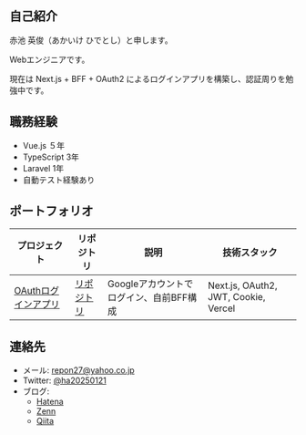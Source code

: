 ## 自己紹介

赤池 英俊（あかいけ ひでとし）と申します。

Webエンジニアです。

現在は Next.js + BFF + OAuth2 によるログインアプリを構築し、認証周りを勉強中です。

## 職務経験

- Vue.js ５年
- TypeScript 3年
- Laravel 1年
- 自動テスト経験あり

## ポートフォリオ

| プロジェクト                                                     | リポジトリ                                                    | 説明                                    | 技術スタック                         |
| ---------------------------------------------------------------- | ------------------------------------------------------------- | --------------------------------------- | ------------------------------------ |
| [OAuthログインアプリ](https://login-app-murex-kappa.vercel.app/) | [リポジトリ](https://github.com/repon/login-app-202504141643) | Googleアカウントでログイン、自前BFF構成 | Next.js, OAuth2, JWT, Cookie, Vercel |

## 連絡先

- メール: repon27@yahoo.co.jp
- Twitter: [@ha20250121](https://x.com/ha20250121)
- ブログ:
  - [Hatena](https://repon.hatenablog.com/)
  - [Zenn](https://zenn.dev/repon)
  - [Qiita](https://qiita.com/repon)
